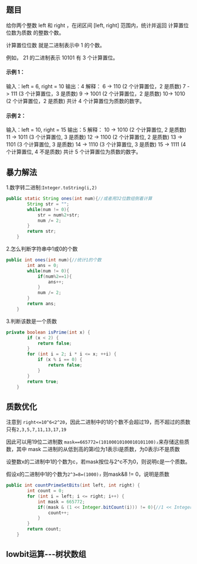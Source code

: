 ## 题目

给你两个整数 left 和 right ，在闭区间 [left, right] 范围内，统计并返回 计算置位位数为质数 的整数个数。

计算置位位数 就是二进制表示中 1 的个数。

例如， 21 的二进制表示 10101 有 3 个计算置位。

#### 示例 1：

输入：left = 6, right = 10
输出：4
解释：
6 -> 110 (2 个计算置位，2 是质数)
7 -> 111 (3 个计算置位，3 是质数)
9 -> 1001 (2 个计算置位，2 是质数)
10-> 1010 (2 个计算置位，2 是质数)
共计 4 个计算置位为质数的数字。

#### 示例 2：

输入：left = 10, right = 15
输出：5
解释：
10 -> 1010 (2 个计算置位, 2 是质数)
11 -> 1011 (3 个计算置位, 3 是质数)
12 -> 1100 (2 个计算置位, 2 是质数)
13 -> 1101 (3 个计算置位, 3 是质数)
14 -> 1110 (3 个计算置位, 3 是质数)
15 -> 1111 (4 个计算置位, 4 不是质数)
共计 5 个计算置位为质数的数字。

## 暴力解法

1.数字转二进制:`Integer.toString(i,2)`


```java
public static String ones(int num){//或者用32位数组倒着计算
        String str = "";
        while(num != 0){
            str = num%2+str;
            num /= 2;
        }
        return str;
    }
```

2.怎么判断字符串中1或0的个数

```java
public int ones(int num){//统计1的个数
        int ans = 0;
        while(num != 0){
            if(num%2==1){
                ans++;
            }
            num /= 2;
        }
        return ans;
    }
```

3.判断该数是一个质数

```java
private boolean isPrime(int x) {
        if (x < 2) {
            return false;
        }
        for (int i = 2; i * i <= x; ++i) {
            if (x % i == 0) {
                return false;
            }
        }
        return true;
    }
```

## 质数优化

注意到 `right<=10^6<2^20`，因此二进制中的1的个数不会超过19，而不超过的质数只有` 2,3,5,7,11,13,17,19 `

因此可以用19位二进制数 `mask==665772=(10100010100010101100)₂`来存储这些质数，其中 mask 二进制的从低到高的第i位为1表示i是质数，为0表示i不是质数
 
设整数x的二进制中1的个数为c，若mask按位与2^c不为0，则说明c是一个质数。

假设x的二进制中1的个数为`2^3=8=(1000)₂` 则mask&8 != 0，说明是质数


```java
public int countPrimeSetBits(int left, int right) {
        int count = 0;
        for (int i = left; i <= right; i++) {
            int mask = 665772;
            if((mask & (1 << Integer.bitCount(i))) != 0){//1 << Integer.bitCount(i)表示左移多少位，比如2^3=1000
                count++;
            }
        }
        return count;
    }
```


## lowbit运算---树状数组